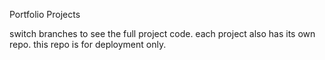 Portfolio Projects

switch branches to see the full project code. each project also has its own repo. this repo is for deployment only.
